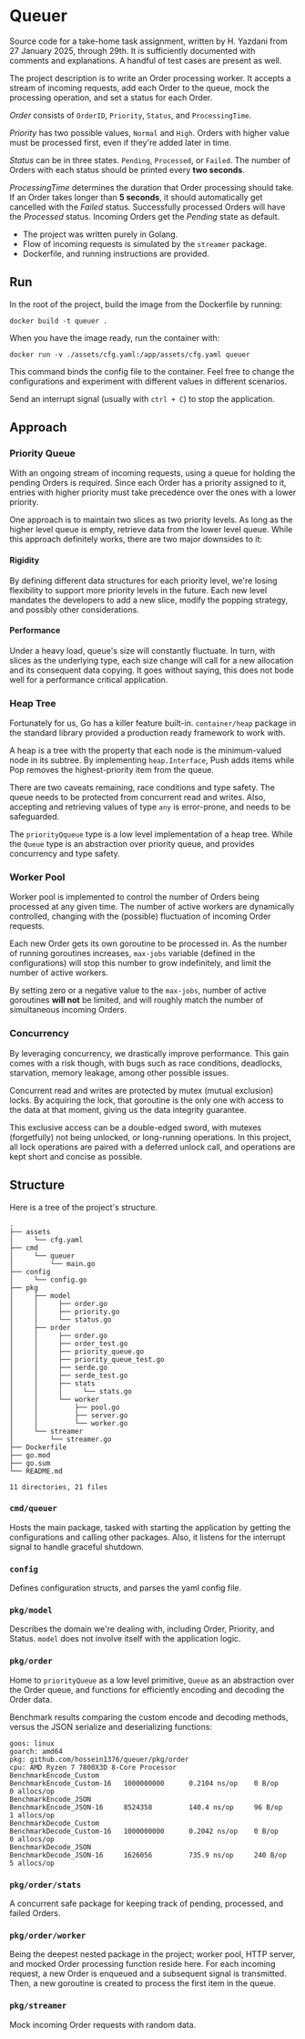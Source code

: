# Queuer

Source code for a take-home task assignment, written by H. Yazdani
from 27 January 2025, through 29th. It is sufficiently documented with
comments and explanations. A handful of test cases are present as well.

The project description is to write an Order processing worker. It
accepts a stream of incoming requests, add each Order to the queue, mock
the processing operation, and set a status for each Order.

*Order* consists of `OrderID`, `Priority`, `Status`, and
`ProcessingTime`.

*Priority* has two possible values, `Normal` and `High`. Orders with
higher value must be processed first, even if they're added later in
time.

*Status* can be in three states. `Pending`, `Processed`, or `Failed`.
The number of Orders with each status should be printed every
**two seconds**.

*ProcessingTime* determines the duration that Order processing should
take. If an Order takes longer than **5 seconds**, it should
automatically get cancelled with the *Failed* status. Successfully
processed Orders will have the *Processed* status. Incoming Orders get
the *Pending* state as default.

- The project was written purely in Golang.
- Flow of incoming requests is simulated by the `streamer` package.
- Dockerfile, and running instructions are provided.

## Run

In the root of the project, build the image from the Dockerfile by
running:

```shell
docker build -t queuer .
```

When you have the image ready, run the container with:

```shell
docker run -v ./assets/cfg.yaml:/app/assets/cfg.yaml queuer
```

This command binds the config file to the container. Feel free to change
the configurations and experiment with different values in different
scenarios.

Send an interrupt signal (usually with `ctrl + C`) to stop the
application.

## Approach

### Priority Queue

With an ongoing stream of incoming requests, using a queue for holding
the pending Orders is required. Since each Order has a priority assigned
to it, entries with higher priority must take precedence over the ones
with a lower priority.

One approach is to maintain two slices as two priority levels. As long
as the higher level queue is empty, retrieve data from the lower level
queue. While this approach definitely works, there are two major
downsides to it:

#### Rigidity

By defining different data structures for each priority level, we're
losing flexibility to support more priority levels in the future. Each
new level mandates the developers to add a new slice, modify the popping
strategy, and possibly other considerations.

#### Performance

Under a heavy load, queue's size will constantly fluctuate. In turn,
with slices as the underlying type, each size change will call for a new
allocation and its consequent data copying. It goes without saying, this
does not bode well for a performance critical application.

### Heap Tree

Fortunately for us, Go has a killer feature built-in. `container/heap`
package in the standard library provided a production ready framework
to work with.

A heap is a tree with the property that each node is the minimum-valued
node in its subtree. By implementing `heap.Interface`, Push adds items
while Pop removes the highest-priority item from the queue.

There are two caveats remaining, race conditions and type safety. The
queue needs to be protected from concurrent read and writes. Also,
accepting and retrieving values of type `any` is error-prone, and needs
to be safeguarded.

The `priorityQqueue` type is a low level implementation of a heap tree.
While the `Queue` type is an abstraction over priority queue, and
provides concurrency and type safety.

### Worker Pool

Worker pool is implemented to control the number of Orders being
processed at any given time. The number of active workers are
dynamically controlled, changing with the (possible) fluctuation of
incoming Order requests.

Each new Order gets its own goroutine to be processed in. As the number
of running goroutines increases, `max-jobs` variable (defined in the
configurations) will stop this number to grow indefinitely, and limit
the number of active workers.

By setting zero or a negative value to the `max-jobs`, number of active
goroutines **will not** be limited, and will roughly match the number of
simultaneous incoming Orders.

### Concurrency

By leveraging concurrency, we drastically improve performance. This gain
comes with a risk though, with bugs such as race conditions, deadlocks,
starvation, memory leakage, among other possible issues.

Concurrent read and writes are protected by mutex (mutual exclusion)
locks. By acquiring the lock, that goroutine is the only one with access
to the data at that moment, giving us the data integrity guarantee.

This exclusive access can be a double-edged sword, with mutexes
(forgetfully) not being unlocked, or long-running operations. In this
project, all lock operations are paired with a deferred unlock call, and
operations are kept short and concise as possible.

## Structure

Here is a tree of the project's structure.

```text
.
├── assets
│     └── cfg.yaml
├── cmd
│     └── queuer
│         └── main.go
├── config
│     └── config.go
├── pkg
│     ├── model
│     │     ├── order.go
│     │     ├── priority.go
│     │     └── status.go
│     ├── order
│     │     ├── order.go
│     │     ├── order_test.go
│     │     ├── priority_queue.go
│     │     ├── priority_queue_test.go
│     │     ├── serde.go
│     │     ├── serde_test.go
│     │     ├── stats
│     │     │     └── stats.go
│     │     └── worker
│     │         ├── pool.go
│     │         ├── server.go
│     │         └── worker.go
│     └── streamer
│         └── streamer.go
├── Dockerfile
├── go.mod
├── go.sum
└── README.md

11 directories, 21 files
```

### `cmd/queuer`

Hosts the main package, tasked with starting the application by getting
the configurations and calling other packages. Also, it listens for the
interrupt signal to handle graceful shutdown.

### `config`

Defines configuration structs, and parses the yaml config file.

### `pkg/model`

Describes the domain we're dealing with, including Order, Priority, and
Status. `model` does not involve itself with the application logic.

### `pkg/order`

Home to `priorityQueue` as a low level primitive, `Queue` as an
abstraction over the Order queue, and functions for efficiently encoding
and decoding the Order data.

Benchmark results comparing the custom encode and decoding methods,
versus the JSON serialize and deserializing functions:

```text
goos: linux
goarch: amd64
pkg: github.com/hossein1376/queuer/pkg/order
cpu: AMD Ryzen 7 7800X3D 8-Core Processor           
BenchmarkEncode_Custom
BenchmarkEncode_Custom-16   1000000000      0.2104 ns/op    0 B/op      0 allocs/op
BenchmarkEncode_JSON
BenchmarkEncode_JSON-16     8524358         140.4 ns/op     96 B/op     1 allocs/op
BenchmarkDecode_Custom
BenchmarkDecode_Custom-16   1000000000      0.2042 ns/op    0 B/op      0 allocs/op
BenchmarkDecode_JSON
BenchmarkDecode_JSON-16     1626056         735.9 ns/op     240 B/op    5 allocs/op
```

### `pkg/order/stats`

A concurrent safe package for keeping track of pending, processed, and
failed Orders.

### `pkg/order/worker`

Being the deepest nested package in the project; worker pool, HTTP
server, and mocked Order processing function reside here. For each
incoming request, a new Order is enqueued and a subsequent signal is
transmitted. Then, a new goroutine is created to process the first item
in the queue.

### `pkg/streamer`

Mock incoming Order requests with random data.

